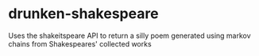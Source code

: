 # drunken-shakespeare
Uses the shakeitspeare API to return a silly poem generated using markov chains from Shakespeares' collected works
